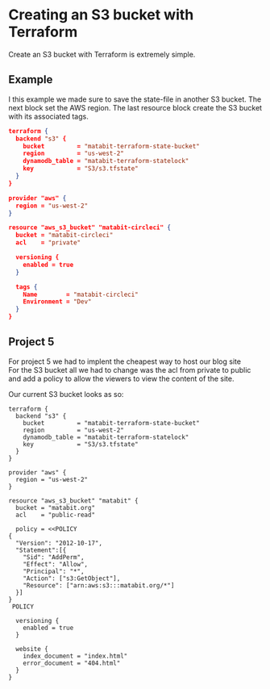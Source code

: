 # Creating an S3 bucket with Terraform
Create an S3 bucket with Terraform is extremely simple.

## Example
I this example we made sure to save the state-file in another S3 bucket. The next block set the AWS region. The last resource block create the S3 bucket with its associated tags.
```json
terraform {
  backend "s3" {
    bucket         = "matabit-terraform-state-bucket"
    region         = "us-west-2"
    dynamodb_table = "matabit-terraform-statelock"
    key            = "S3/s3.tfstate"
  }
}

provider "aws" {
  region = "us-west-2"
}

resource "aws_s3_bucket" "matabit-circleci" {
  bucket = "matabit-circleci"
  acl    = "private"

  versioning {
    enabled = true
  }

  tags {
    Name        = "matabit-circleci"
    Environment = "Dev"
  }
}

```

## Project 5

For project 5 we had to implent the cheapest way to host our blog site  
For the S3 bucket all we had to change was the acl from private to public and add a policy to allow the viewers to view the content of the site. 

Our current S3 bucket looks as so: 

```
terraform {
  backend "s3" {
    bucket         = "matabit-terraform-state-bucket"
    region         = "us-west-2"
    dynamodb_table = "matabit-terraform-statelock"
    key            = "S3/s3.tfstate"
  }
}

provider "aws" {
  region = "us-west-2"
}

resource "aws_s3_bucket" "matabit" {
  bucket = "matabit.org"
  acl    = "public-read"

  policy = <<POLICY
{
  "Version": "2012-10-17",
  "Statement":[{
  	"Sid": "AddPerm",
  	"Effect": "Allow",
  	"Principal": "*",
  	"Action": ["s3:GetObject"],
  	"Resource": ["arn:aws:s3:::matabit.org/*"]
  }]
}
 POLICY

  versioning {
    enabled = true
  }

  website {
    index_document = "index.html"
    error_document = "404.html"
  }
}
```